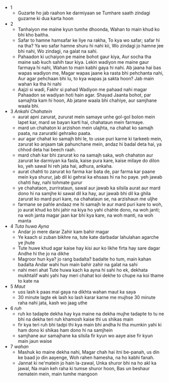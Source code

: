 - 1
	- Guzarte ho jab raahon ke darmiyaan se
	  Tumhare saath zindagi guzarne ki dua karta hoon
- 2
	- Tanhaiyon me maine kyun tumhe dhoonda,
	  Wahan to main khud ko bhi kho baitha.
	- Safar to hamne hamsafar ke liye na rakha,
	  To kya wo safar; safar hi na tha?
	  Ya wo safar hamne shuru hi nahi kii,
	  Wo zindagi jo hamne jee bhi nahi,
	  Wo zindagi, na galat na sahi.
	- Pahaadon ki uchaiyon pe maine bohot gaur kiya,
	  Aur socha tha maine sab kuch sahih taur kiya.
	  Lekin wadiyon me maine gaur farmaya hi nahi,
	  Wahan to main kabhi gaya hi nahi.
	  Ab jaana hai bas wapas wadiyon me,
	  Magar wapas jaane ka rasta bhi pehchanta nahi,
	  Aur agar pehchaan bhi lu, to kya wapas ja sakta hoon?
	  Jab main wahan ka tha hi nahi
	- Aajzi si wadi, Fakhr si pahad 
	  Wadiyon me pahaad nahi magar
	  Pahaadon se wadiyan hoti hain agar.
	  Shayad Jaanta bohot, par samajhta kam hi hoon,
	  Ab jatane waala bhi chahiye, aur samjhane waala bhi.
- 3 *Ankahi Chahatein*
	- aurat apni zarurat, zururat mein samaye
	  unhe gol-gol bolon mein lapet kar,
	  mard se bayan karti hai, chahataun mein farmaye.
	- mard un chahaton ki arzishon mein ulajhta,
	  na chahat ko samajh paata, na zaruratki gehraiko paata.
	- aur agar chahat ko samajh bhi le,
	  to usse puri karne ki tarkeeb mein,
	  zarurat ko anjaam tak pahunchane mein,
	  andaz hi badal deta hai, ya chhod deta hai beech raah.
	- mard chah kar bhi zarurat ko na samajh saka,
	  woh chahaton aur zarurat ke darmiyan ka fasla,
	  kaise pura kare, kaise milaye do dilon ko,
	  yeh sawal hi reh jata hai, adhura, ankaha.
	- aurat chahti to zarurat ko farma kar bata de,
	  par farma kar paane mein kya shurur,
	  jab dil ki gehrai ka ehsaas hi na ho paye.
	  yeh jawab chahti hay, nahi tohmate gurur
	- ye chahataon, zurrirataun, sawal aur jawab ka silsila
	  aurat aur mard dono hi na samjhe
	  ki sawal dil ka hay, aur jawab bhi dil ka ghila
	  zarurat ko mard puri kare, na chahataun se, na arzishaun me uljhe
	- farmane se pahle andaaz me hi samajh le
	  aur mard puri kare to woh, jo aurat khud ko bhi jahir na kiya ho
	  yahi chahte dono, na woh janti; na woh janta
	  magar jaan kar bhi kya kare, na woh manti, na woh manta
- 4 *Tuta huwa Ayna*
	- Andar jo mere darar
	  Zahir kam bahir magar
	- Ye kaach si zuban
	  bikhre na, tute
	  kate darbadar lahulahan
	  agarche ye jhute
	- Tute huwe khud agar
	  kaise hay kisi aur ko likhe
	  firta hay sare dagar
	  Andhe hi the jo na dikhe
	- Magroor hun kya? jo rang badalta?
	  badalte ho tum, main kahan badalta
	  Andar wahi hun main
	  bahir zahir na galat na sahi
	- nahi meri ahat
	  Tute huwa kach ka ayna hi sahi
	  ho ek, dekhata mukhtalif wahi
	  yahi hay meri chahat
	  koi dekhe to chupe na
	  koi thame to kate na
- 5 *Maut*
	- uss lash k paas mai gaya
	  na dikhta wahan maut ka saya
	- 30 minute lagte ek lash ko lash karar karne me
	  mujhse 30 minute raha nahi jata, kash wo jaag uthe
- 6 *ruh*
	- ruh ko tadapte dekha hay kya
	  maine na dekha
	  mujhe tadapte to tu ne bhi na dekha
	  teri ruh khamosh kaise thi us shikas main
	- fir kya teri ruh bhi tadpi thi
	  kya main bhi andha hi tha
	  mumkin yahi ki ham dono ki shikas
	  ham dono hi na samjhein
	- samjhane aur samajhane ka silsila
	  fir kyun wo aaye aise
	  fir kyun main jaun waise
- 7 *wahan*
	- Mashuk ko maine dekha nahi,
	  Magar chah hai itni be-panah,
	  us din ke baad jo din aayenge,
	  Woh rahen hamesha, na ho kabhi fanah.
	- Jannat ki ne'matein jo hain la-zawal,
	  Unka shuror bhi na ho akl ka jawal,
	  Na main keh raha ki tumse shuror hoon,
	  Bas un beshaur nematein mein,  main tumhe mangoon